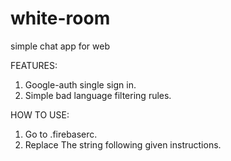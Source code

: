 # white-room
simple chat app for web

FEATURES:
1. Google-auth single sign in.
2. Simple bad language filtering rules.

HOW TO USE:
1. Go to .firebaserc.
2. Replace The string following given instructions.
